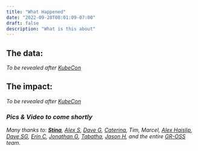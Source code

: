 ```yaml
---
title: "What Happened"
date: "2022-09-28T08:01:09-07:00"
draft: false
description: "What is this about"
---
```

## The data:
*To be revealed after [KubeCon](https://events.linuxfoundation.org/kubecon-cloudnativecon-north-america/)*

## The impact:
*To be revealed after [KubeCon](https://events.linuxfoundation.org/kubecon-cloudnativecon-north-america/)*

### *Pics & Video to come shortly*

_Many thanks to: [**Stina**](https://www.linkedin.com/in/cristinarudden2021/), [Alex S](https://www.linkedin.com/in/alexscammon), [Dave G](https://www.linkedin.com/in/davegantenbein), [Caterina](https://www.linkedin.com/in/crindi), Tim, Marcel, [Alex Haislip](https://www.linkedin.com/in/alexanderhaislip), [Dave SG](https://www.linkedin.com/in/davidsterngottfried), [Erin C](https://www.linkedin.com/in/erin-crowley-psychotherapist-and-school-counselor-a47bb31a/), [Jonathan G](https://www.linkedin.com/in/jonathan-giannuzzi/), [Tabatha](https://www.linkedin.com/in/tabathad/), [Jason H](https://www.linkedin.com/in/jasonhaber/), and the entire [GR-OSS](https://www.gresearchoss.io) team._